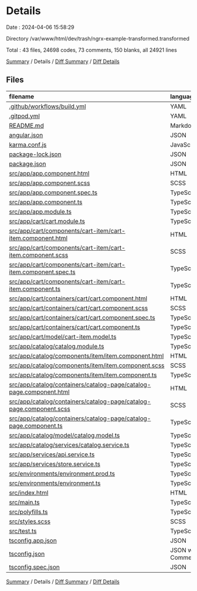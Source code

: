 # Details

Date : 2024-04-06 15:58:29

Directory /var/www/html/dev/trash/ngrx-example-transformed.transformed

Total : 43 files,  24698 codes, 73 comments, 150 blanks, all 24921 lines

[Summary](results.md) / Details / [Diff Summary](diff.md) / [Diff Details](diff-details.md)

## Files
| filename | language | code | comment | blank | total |
| :--- | :--- | ---: | ---: | ---: | ---: |
| [.github/workflows/build.yml](/.github/workflows/build.yml) | YAML | 39 | 1 | 5 | 45 |
| [.gitpod.yml](/.gitpod.yml) | YAML | 3 | 3 | 4 | 10 |
| [README.md](/README.md) | Markdown | 19 | 0 | 12 | 31 |
| [angular.json](/angular.json) | JSON | 119 | 0 | 0 | 119 |
| [karma.conf.js](/karma.conf.js) | JavaScript | 37 | 6 | 2 | 45 |
| [package-lock.json](/package-lock.json) | JSON | 23,734 | 0 | 1 | 23,735 |
| [package.json](/package.json) | JSON | 47 | 0 | 0 | 47 |
| [src/app/app.component.html](/src/app/app.component.html) | HTML | 13 | 0 | 1 | 14 |
| [src/app/app.component.scss](/src/app/app.component.scss) | SCSS | 31 | 0 | 6 | 37 |
| [src/app/app.component.spec.ts](/src/app/app.component.spec.ts) | TypeScript | 48 | 0 | 4 | 52 |
| [src/app/app.component.ts](/src/app/app.component.ts) | TypeScript | 14 | 0 | 4 | 18 |
| [src/app/app.module.ts](/src/app/app.module.ts) | TypeScript | 32 | 0 | 3 | 35 |
| [src/app/cart/cart.module.ts](/src/app/cart/cart.module.ts) | TypeScript | 28 | 0 | 2 | 30 |
| [src/app/cart/components/cart-item/cart-item.component.html](/src/app/cart/components/cart-item/cart-item.component.html) | HTML | 19 | 0 | 1 | 20 |
| [src/app/cart/components/cart-item/cart-item.component.scss](/src/app/cart/components/cart-item/cart-item.component.scss) | SCSS | 36 | 0 | 10 | 46 |
| [src/app/cart/components/cart-item/cart-item.component.spec.ts](/src/app/cart/components/cart-item/cart-item.component.spec.ts) | TypeScript | 32 | 0 | 7 | 39 |
| [src/app/cart/components/cart-item/cart-item.component.ts](/src/app/cart/components/cart-item/cart-item.component.ts) | TypeScript | 13 | 0 | 6 | 19 |
| [src/app/cart/containers/cart/cart.component.html](/src/app/cart/containers/cart/cart.component.html) | HTML | 7 | 0 | 2 | 9 |
| [src/app/cart/containers/cart/cart.component.scss](/src/app/cart/containers/cart/cart.component.scss) | SCSS | 6 | 0 | 2 | 8 |
| [src/app/cart/containers/cart/cart.component.spec.ts](/src/app/cart/containers/cart/cart.component.spec.ts) | TypeScript | 89 | 0 | 16 | 105 |
| [src/app/cart/containers/cart/cart.component.ts](/src/app/cart/containers/cart/cart.component.ts) | TypeScript | 16 | 0 | 4 | 20 |
| [src/app/cart/model/cart-item.model.ts](/src/app/cart/model/cart-item.model.ts) | TypeScript | 6 | 0 | 1 | 7 |
| [src/app/catalog/catalog.module.ts](/src/app/catalog/catalog.module.ts) | TypeScript | 34 | 0 | 2 | 36 |
| [src/app/catalog/components/item/item.component.html](/src/app/catalog/components/item/item.component.html) | HTML | 13 | 0 | 1 | 14 |
| [src/app/catalog/components/item/item.component.scss](/src/app/catalog/components/item/item.component.scss) | SCSS | 7 | 0 | 1 | 8 |
| [src/app/catalog/components/item/item.component.ts](/src/app/catalog/components/item/item.component.ts) | TypeScript | 14 | 0 | 5 | 19 |
| [src/app/catalog/containers/catalog-page/catalog-page.component.html](/src/app/catalog/containers/catalog-page/catalog-page.component.html) | HTML | 4 | 0 | 4 | 8 |
| [src/app/catalog/containers/catalog-page/catalog-page.component.scss](/src/app/catalog/containers/catalog-page/catalog-page.component.scss) | SCSS | 6 | 0 | 2 | 8 |
| [src/app/catalog/containers/catalog-page/catalog-page.component.ts](/src/app/catalog/containers/catalog-page/catalog-page.component.ts) | TypeScript | 16 | 0 | 3 | 19 |
| [src/app/catalog/model/catalog.model.ts](/src/app/catalog/model/catalog.model.ts) | TypeScript | 7 | 0 | 1 | 8 |
| [src/app/catalog/services/catalog.service.ts](/src/app/catalog/services/catalog.service.ts) | TypeScript | 56 | 0 | 7 | 63 |
| [src/app/services/api.service.ts](/src/app/services/api.service.ts) | TypeScript | 18 | 0 | 5 | 23 |
| [src/app/services/store.service.ts](/src/app/services/store.service.ts) | TypeScript | 25 | 0 | 2 | 27 |
| [src/environments/environment.prod.ts](/src/environments/environment.prod.ts) | TypeScript | 3 | 0 | 1 | 4 |
| [src/environments/environment.ts](/src/environments/environment.ts) | TypeScript | 3 | 11 | 3 | 17 |
| [src/index.html](/src/index.html) | HTML | 16 | 0 | 1 | 17 |
| [src/main.ts](/src/main.ts) | TypeScript | 9 | 0 | 4 | 13 |
| [src/polyfills.ts](/src/polyfills.ts) | TypeScript | 1 | 47 | 6 | 54 |
| [src/styles.scss](/src/styles.scss) | SCSS | 4 | 0 | 3 | 7 |
| [src/test.ts](/src/test.ts) | TypeScript | 10 | 2 | 3 | 15 |
| [tsconfig.app.json](/tsconfig.app.json) | JSON | 14 | 1 | 1 | 16 |
| [tsconfig.json](/tsconfig.json) | JSON with Comments | 33 | 1 | 1 | 35 |
| [tsconfig.spec.json](/tsconfig.spec.json) | JSON | 17 | 1 | 1 | 19 |

[Summary](results.md) / Details / [Diff Summary](diff.md) / [Diff Details](diff-details.md)